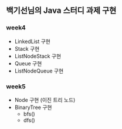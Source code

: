 ## 백기선님의 Java 스터디 과제 구현
### week4
- LinkedList 구현
- Stack 구현
- ListNodeStack 구현
- Queue 구현
- ListNodeQueue 구현

### week5
- Node 구현 (이진 트리 노드)
- BinaryTree 구현
  - bfs()
  - dfs()
